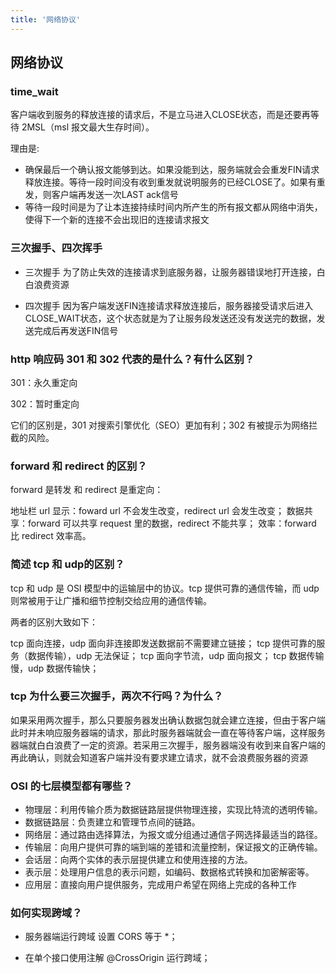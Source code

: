 ```yaml
---
title: '网络协议'
---
```


## 网络协议

### time_wait

客户端收到服务的释放连接的请求后，不是立马进入CLOSE状态，而是还要再等待 2MSL（msl 报文最大生存时间）。

理由是: 
* 确保最后一个确认报文能够到达。如果没能到达，服务端就会会重发FIN请求释放连接。等待一段时间没有收到重发就说明服务的已经CLOSE了。如果有重发，则客户端再发送一次LAST ack信号
* 等待一段时间是为了让本连接持续时间内所产生的所有报文都从网络中消失，使得下一个新的连接不会出现旧的连接请求报文

### 三次握手、四次挥手

* 三次握手 为了防止失效的连接请求到底服务器，让服务器错误地打开连接，白白浪费资源

* 四次握手 因为客户端发送FIN连接请求释放连接后，服务器接受请求后进入CLOSE_WAIT状态，这个状态就是为了让服务段发送还没有发送完的数据，发送完成后再发送FIN信号

### http 响应码 301 和 302 代表的是什么？有什么区别？

301：永久重定向

302：暂时重定向

它们的区别是，301 对搜索引擎优化（SEO）更加有利；302 有被提示为网络拦截的风险。

### forward 和 redirect 的区别？

forward 是转发 和 redirect 是重定向：

地址栏 url 显示：foward url 不会发生改变，redirect url 会发生改变；
数据共享：forward 可以共享 request 里的数据，redirect 不能共享；
效率：forward 比 redirect 效率高。

### 简述 tcp 和 udp的区别？
tcp 和 udp 是 OSI 模型中的运输层中的协议。tcp 提供可靠的通信传输，而 udp 则常被用于让广播和细节控制交给应用的通信传输。

两者的区别大致如下：

tcp 面向连接，udp 面向非连接即发送数据前不需要建立链接；
tcp 提供可靠的服务（数据传输），udp 无法保证；
tcp 面向字节流，udp 面向报文；
tcp 数据传输慢，udp 数据传输快；
### tcp 为什么要三次握手，两次不行吗？为什么？

如果采用两次握手，那么只要服务器发出确认数据包就会建立连接，但由于客户端此时并未响应服务器端的请求，那此时服务器端就会一直在等待客户端，这样服务器端就白白浪费了一定的资源。若采用三次握手，服务器端没有收到来自客户端的再此确认，则就会知道客户端并没有要求建立请求，就不会浪费服务器的资源

### OSI 的七层模型都有哪些？

* 物理层：利用传输介质为数据链路层提供物理连接，实现比特流的透明传输。
* 数据链路层：负责建立和管理节点间的链路。
* 网络层：通过路由选择算法，为报文或分组通过通信子网选择最适当的路径。
* 传输层：向用户提供可靠的端到端的差错和流量控制，保证报文的正确传输。
* 会话层：向两个实体的表示层提供建立和使用连接的方法。
* 表示层：处理用户信息的表示问题，如编码、数据格式转换和加密解密等。
* 应用层：直接向用户提供服务，完成用户希望在网络上完成的各种工作

### 如何实现跨域？

* 服务器端运行跨域 设置 CORS 等于 *；

* 在单个接口使用注解 @CrossOrigin 运行跨域；